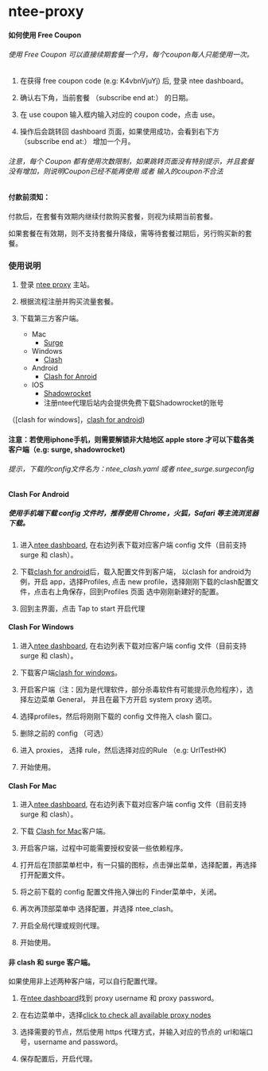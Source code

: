 
# ntee-proxy



#### 如何使用 Free Coupon

###### 使用 Free Coupon 可以直接续期套餐一个月，每个coupon每人只能使用一次。

1. 在获得 free coupon code (e.g: K4vbnVjuYj) 后, 登录 ntee dashboard。

2. 确认右下角，当前套餐 （subscribe end at:） 的日期。

3. 在 use coupon 输入框内输入对应的 coupon code，点击 use。

4. 操作后会跳转回 dashboard 页面，如果使用成功，会看到右下方 （subscribe end at:） 增加一个月。
###### 注意，每个 Coupon 都有使用次数限制，如果跳转页面没有特别提示，并且套餐没有增加，则说明Coupon已经不能再使用 或者 输入的coupon不合法

#### 付款前须知：

付款后，在套餐有效期内继续付款购买套餐，则视为续期当前套餐。

  

如果套餐在有效期，则不支持套餐升降级，需等待套餐过期后，另行购买新的套餐。

  

### 使用说明

1. 登录 [ntee proxy](https://www.ntee.io) 主站。

2. 根据流程注册并购买流量套餐。

3. 下载第三方客户端。
	* Mac 
		* [Surge](https://nssurge.com/)
	* Windows
		* [Clash](https://github.com/Fndroid/clash_for_windows_pkg/releases/download/0.9.5/Clash.for.Windows.Setup.0.9.5.exe)
	* Android 
		* [Clash for Anroid](https://github.com/Kr328/ClashForAndroid/releases/download/1.1.10/app-arm64-v8a-release.apk)
	* IOS
		* [Shadowrocket](https://apps.apple.com/us/app/shadowrocket/id932747118)
		* 注册ntee代理后站内会提供免费下载Shadowrocket的账号


（[clash for windows]，[clash for android](https://github.com/Kr328/ClashForAndroid/releases/download/1.1.10/app-arm64-v8a-release.apk))

#### 注意：若使用iphone手机，则需要解锁非大陆地区 apple store 才可以下载各类客户端（e.g: surge, shadowrocket)
###### 提示，下载的config文件名为：ntee_clash.yaml 或者 ntee_surge.surgeconfig

  

#### Clash For Android

##### 使用手机端下载 config 文件时，推荐使用 Chrome，火狐，Safari 等主流浏览器下载。

1. 进入[ntee dashboard](https://www.ntee.io/dashboard), 在右边列表下载对应客户端 config 文件（目前支持 surge 和 clash）。

2. 下载[clash for android](https://github.com/Kr328/ClashForAndroid/releases/download/1.1.10/app-arm64-v8a-release.apk)后，载入配置文件到客户端， 以clash for android为例，开启 app，选择Profiles, 点击 new profile，选择刚刚下载的clash配置文件，点击右上角保存，回到Profiles 页面 选中刚刚新建好的配置。

3. 回到主界面，点击 Tap to start 开启代理

  

#### Clash For Windows

1. 进入[ntee dashboard](https://www.ntee.io/dashboard), 在右边列表下载对应客户端 config 文件（目前支持 surge 和 clash）。

2. 下载客户端[clash for windows](https://github.com/Fndroid/clash_for_windows_pkg/releases/download/0.9.5/Clash.for.Windows.Setup.0.9.5.exe)。

3. 开启客户端（注：因为是代理软件，部分杀毒软件有可能提示危险程序），选择左边菜单 General， 并且在最下方开启 system proxy 选项。

4. 选择profiles，然后将刚刚下载的 config 文件拖入 clash 窗口。

5. 删除之前的 config （可选）

6. 进入 proxies， 选择 rule，然后选择对应的Rule （e.g: UrlTestHK)

7. 开始使用。

  

#### Clash For Mac

1. 进入[ntee dashboard](https://www.ntee.io/dashboard), 在右边列表下载对应客户端 config 文件（目前支持 surge 和 clash）。

2. 下载 [Clash for Mac](https://github.com/yichengchen/clashX/releases/download/1.19.1/ClashX.dmg)客户端。

3. 开启客户端，过程中可能需要授权安装一些依赖程序。

4. 打开后在顶部菜单栏中，有一只猫的图标，点击弹出菜单，选择配置，再选择打开配置文件。

5. 将之前下载的 config 配置文件拖入弹出的 Finder菜单中，关闭。

6. 再次再顶部菜单中 选择配置，并选择 ntee_clash。

7. 开启全局代理或规则代理。

8. 开始使用。

  

#### 非 clash 和 surge 客户端。

  

如果使用非上述两种客户端，可以自行配置代理。

  

1. 在[ntee dashboard](https://www.ntee.io/dashboard)找到 proxy username 和 proxy password。

2. 在右边菜单中，选择[click to check all available proxy nodes](https://www.ntee.io/proxy_nodes)

3. 选择需要的节点，然后使用 https 代理方式，并输入对应的节点的 url和端口号，username and password。

4. 保存配置后，开启代理。
